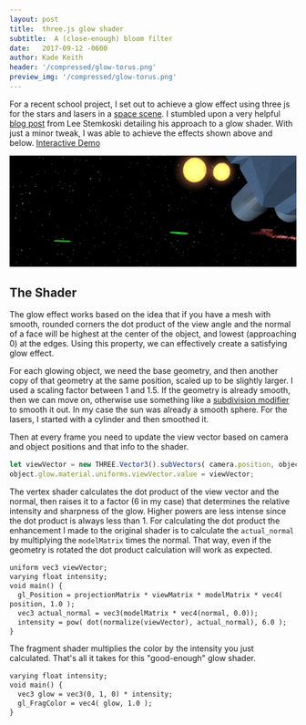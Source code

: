 ```yaml
---
layout: post
title:  three.js glow shader
subtitle:  A (close-enough) bloom filter
date:   2017-09-12 -0600
author: Kade Keith
header: '/compressed/glow-torus.png'
preview_img: '/compressed/glow-torus.png'
---
```


For a recent school project, I set out to achieve a glow effect using three js for the stars and lasers in a [space scene](/stuff/space-battle-boids). I stumbled upon a very helpful [blog post](http://stemkoski.blogspot.com/2013/07/shaders-in-threejs-glow-and-halo.html) from Lee Stemkoski detailing his approach to a glow shader. With just a minor tweak, I was able to achieve the effects shown above and below. [Interactive Demo](/stuff/three/glow/)

![battle boids screenshot](/compressed/boid-shot.png)

## The Shader
The glow effect works based on the idea that if you have a mesh with smooth, rounded corners the dot product of the view angle and the normal of a face will be highest at the center of the object, and lowest (approaching 0) at the edges. Using this property, we can effectively create a satisfying glow effect.

For each glowing object, we need the base geometry, and then another copy of that geometry at the same position, scaled up to be slightly larger. I used a scaling factor between 1 and 1.5. If the geometry is already smooth, then we can move on, otherwise use something like a [subdivision modifier](https://github.com/mrdoob/three.js/blob/master/examples/js/modifiers/SubdivisionModifier.js) to smooth it out. In my case the sun was already a smooth sphere. For the lasers, I started with a cylinder and then smoothed it.  

Then at every frame you need to update the view vector based on camera and object positions and that info to the shader.

```javascript
let viewVector = new THREE.Vector3().subVectors( camera.position, object.glow.getWorldPosition());
object.glow.material.uniforms.viewVector.value = viewVector;
```

The vertex shader calculates the dot product of the view vector and the normal, then raises it to a factor (6 in my case) that determines the relative intensity and sharpness of the glow. Higher powers are less intense since the dot product is always less than 1. For calculating the dot product the enhancement I made to the original shader is to calculate the `actual_normal` by multiplying the `modelMatrix` times the normal. That way, even if the geometry is rotated the dot product calculation will work as expected.

```
uniform vec3 viewVector;
varying float intensity;
void main() {
  gl_Position = projectionMatrix * viewMatrix * modelMatrix * vec4( position, 1.0 );
  vec3 actual_normal = vec3(modelMatrix * vec4(normal, 0.0));
  intensity = pow( dot(normalize(viewVector), actual_normal), 6.0 );
}
```

The fragment shader multiplies the color by the intensity you just calculated. That's all it takes for this "good-enough" glow shader. 

```
varying float intensity;
void main() {
  vec3 glow = vec3(0, 1, 0) * intensity;
  gl_FragColor = vec4( glow, 1.0 );
}
```
